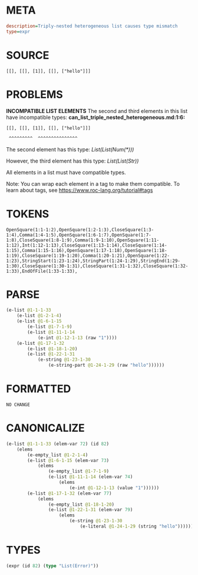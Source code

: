 # META
~~~ini
description=Triply-nested heterogeneous list causes type mismatch
type=expr
~~~
# SOURCE
~~~roc
[[], [[], [1]], [[], ["hello"]]]
~~~
# PROBLEMS
**INCOMPATIBLE LIST ELEMENTS**
The second and third elements in this list have incompatible types:
**can_list_triple_nested_heterogeneous.md:1:6:**
```roc
[[], [[], [1]], [[], ["hello"]]]
```
     ^^^^^^^^^  ^^^^^^^^^^^^^^^

The second element has this type:
    _List(List(Num(*)))_

However, the third element has this type:
    _List(List(Str))_

All elements in a list must have compatible types.

Note: You can wrap each element in a tag to make them compatible.
To learn about tags, see <https://www.roc-lang.org/tutorial#tags>

# TOKENS
~~~zig
OpenSquare(1:1-1:2),OpenSquare(1:2-1:3),CloseSquare(1:3-1:4),Comma(1:4-1:5),OpenSquare(1:6-1:7),OpenSquare(1:7-1:8),CloseSquare(1:8-1:9),Comma(1:9-1:10),OpenSquare(1:11-1:12),Int(1:12-1:13),CloseSquare(1:13-1:14),CloseSquare(1:14-1:15),Comma(1:15-1:16),OpenSquare(1:17-1:18),OpenSquare(1:18-1:19),CloseSquare(1:19-1:20),Comma(1:20-1:21),OpenSquare(1:22-1:23),StringStart(1:23-1:24),StringPart(1:24-1:29),StringEnd(1:29-1:30),CloseSquare(1:30-1:31),CloseSquare(1:31-1:32),CloseSquare(1:32-1:33),EndOfFile(1:33-1:33),
~~~
# PARSE
~~~clojure
(e-list @1-1-1-33
	(e-list @1-2-1-4)
	(e-list @1-6-1-15
		(e-list @1-7-1-9)
		(e-list @1-11-1-14
			(e-int @1-12-1-13 (raw "1"))))
	(e-list @1-17-1-32
		(e-list @1-18-1-20)
		(e-list @1-22-1-31
			(e-string @1-23-1-30
				(e-string-part @1-24-1-29 (raw "hello"))))))
~~~
# FORMATTED
~~~roc
NO CHANGE
~~~
# CANONICALIZE
~~~clojure
(e-list @1-1-1-33 (elem-var 72) (id 82)
	(elems
		(e-empty_list @1-2-1-4)
		(e-list @1-6-1-15 (elem-var 73)
			(elems
				(e-empty_list @1-7-1-9)
				(e-list @1-11-1-14 (elem-var 74)
					(elems
						(e-int @1-12-1-13 (value "1"))))))
		(e-list @1-17-1-32 (elem-var 77)
			(elems
				(e-empty_list @1-18-1-20)
				(e-list @1-22-1-31 (elem-var 79)
					(elems
						(e-string @1-23-1-30
							(e-literal @1-24-1-29 (string "hello")))))))))
~~~
# TYPES
~~~clojure
(expr (id 82) (type "List(Error)"))
~~~
